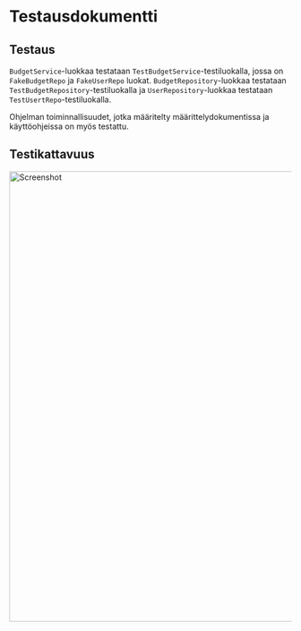 # Testausdokumentti

## Testaus

`BudgetService`-luokkaa testataan `TestBudgetService`-testiluokalla, jossa on `FakeBudgetRepo` ja `FakeUserRepo` luokat. `BudgetRepository`-luokkaa testataan
`TestBudgetRepository`-testiluokalla ja `UserRepository`-luokkaa testataan `TestUsertRepo`-testiluokalla.

Ohjelman toiminnallisuudet, jotka määritelty määrittelydokumentissa ja käyttöohjeissa on myös testattu. 

## Testikattavuus

<img width="805" alt="Screenshot" src="https://user-images.githubusercontent.com/114645764/236129998-a5a77aab-364a-4ce5-80a2-a8a4e189137f.png">
